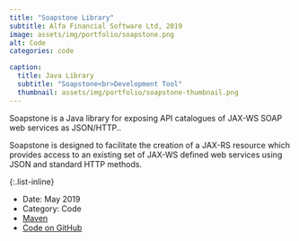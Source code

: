 ```yaml
---
title: "Soapstone Library"
subtitle: Alfa Financial Software Ltd, 2019
image: assets/img/portfolio/soapstone.png
alt: Code
categories: code

caption:
  title: Java Library
  subtitle: "Soapstone<br>Development Tool"
  thumbnail: assets/img/portfolio/soapstone-thumbnail.png
---
```

Soapstone is a Java library for exposing API catalogues of JAX-WS SOAP web services as JSON/HTTP..<br>

Soapstone is designed to facilitate the creation of a JAX-RS resource which provides access 
to an existing set of JAX-WS defined web services using JSON and standard HTTP methods.

{:.list-inline}
- Date: May 2019
- Category: Code
- <a href="https://mvnrepository.com/artifact/org.alfasoftware/soapstone" target="_blank">Maven</a>
- <a href="https://github.com/alfasoftware/soapstone" target="_blank">Code on GitHub</a>

